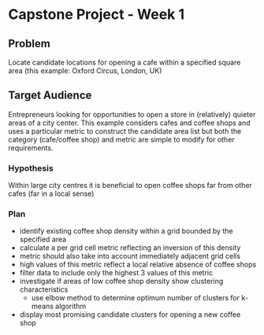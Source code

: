 # Capstone Project - Week 1 #

## Problem ##
Locate candidate locations for opening a cafe within a specified square area (this example: Oxford Circus, London, UK)

## Target Audience ##
Entrepreneurs looking for opportunities to open a store in (relatively) quieter areas of a city center.  This example considers cafes and coffee shops and uses a particular metric to construct the candidate area list but both the category (cafe/coffee shop) and metric are simple to modify for other requirements.

### Hypothesis ###
Within large city centres it is beneficial to open coffee shops far from other cafes (far in a local sense)

### Plan ###
- identify existing coffee shop density within a grid bounded by the specified area
- calculate a per grid cell metric reflecting an inversion of this density
- metric should also take into account immediately adjacent grid cells
- high values of this metric reflect a local relative absence of coffee shops
- filter data to include only the highest 3 values of this metric
- investigate if areas of low coffee shop density show clustering characteristics
    - use elbow method to determine optimum number of clusters for k-means algorithm
- display most promising candidate clusters for opening a new coffee shop
